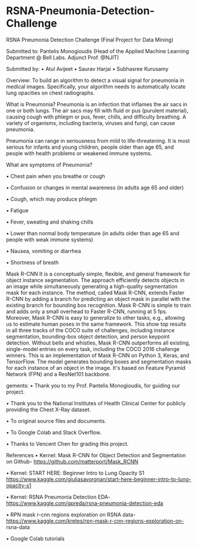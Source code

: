 # RSNA-Pneumonia-Detection-Challenge
RSNA Pneumonia Detection Challenge
(Final Project for Data Mining)

Submitted to:
Pantelis Monogioudis
(Head of the Applied Machine Learning Department @ Bell Labs.
Adjunct Prof. @NJIT)


Submitted by:
•	Atul Avijeet
•	Saurav Harjai
•	Subhasree Kurusamy

Overview:
To build an algorithm to detect a visual signal for pneumonia in medical images. Specifically, your algorithm needs to automatically locate lung opacities on chest radiographs.

 

What is Pneumonia?
Pneumonia is an infection that inflames the air sacs in one or both lungs. The air sacs may fill with fluid or pus (purulent material), causing cough with phlegm or pus, fever, chills, and difficulty breathing. A variety of organisms, including bacteria, viruses and fungi, can cause pneumonia.

Pneumonia can range in seriousness from mild to life-threatening. It is most serious for infants and young children, people older than age 65, and people with health problems or weakened immune systems.

What are symptoms of Pneumonia?

•	Chest pain when you breathe or cough

•	Confusion or changes in mental awareness (in adults age 65 and older)

•	Cough, which may produce phlegm

•	Fatigue

•	Fever, sweating and shaking chills

•	Lower than normal body temperature (in adults older than age 65 and people with weak immune systems)

•	Nausea, vomiting or diarrhea

•	Shortness of breath


Mask R-CNN
It is a conceptually simple, flexible, and general framework for object instance segmentation. The approach efficiently detects objects in an image while simultaneously generating a high-quality segmentation mask for each instance. The method, called Mask R-CNN, extends Faster R-CNN by adding a branch for predicting an object mask in parallel with the existing branch for bounding box recognition. Mask R-CNN is simple to train and adds only a small overhead to Faster R-CNN, running at 5 fps. Moreover, Mask R-CNN is easy to generalize to other tasks, e.g., allowing us to estimate human poses in the same framework. This show top results in all three tracks of the COCO suite of challenges, including instance segmentation, bounding-box object detection, and person keypoint detection. Without bells and whistles, Mask R-CNN outperforms all existing, single-model entries on every task, including the COCO 2016 challenge winners. 
This is an implementation of Mask R-CNN on Python 3, Keras, and TensorFlow. The model generates bounding boxes and segmentation masks for each instance of an object in the image. It's based on Feature Pyramid Network (FPN) and a ResNet101 backbone.

gements:
•	Thank you to my Prof. Pantelis Monogioudis, for guiding our project.

•	Thank you to the National Institutes of Health Clinical Center for publicly providing the Chest X-Ray dataset.

•	To original source files and documents.

•	To Google Colab and Stack Overflow.

•	Thanks to Vencent Chen for grading this project.



References
•	Kernel: Mask R-CNN for Object Detection and Segmentation on Github- https://github.com/matterport/Mask_RCNN

•	Kernel: START HERE: Beginner Intro to Lung Opacity S1
https://www.kaggle.com/giuliasavorgnan/start-here-beginner-intro-to-lung-opacity-s1

•	Kernel: RSNA Pneumonia Detection EDA-
            https://www.kaggle.com/gpreda/rsna-pneumonia-detection-eda

•	RPN mask r-cnn regions exploration on RSNA data-    https://www.kaggle.com/kretes/rpn-mask-r-cnn-regions-exploration-on- rsna-data

•	Google Colab tutorials
          


